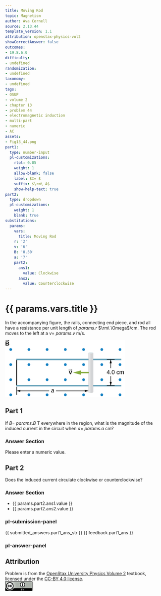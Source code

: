 ```yaml
---
title: Moving Rod
topic: Magnetism
author: Ava Cornell
source: 2.13.44
template_version: 1.1
attribution: openstax-physics-vol2
showCorrectAnswer: false
outcomes:
- 19.8.6.0
difficulty:
- undefined
randomization:
- undefined
taxonomy:
- undefined
tags:
- OSUP
- volume 2
- chapter 13
- problem 44
- electromagnetic induction
- multi-part
- numeric
- AC
assets:
- Fig13_44.png
part1:
  type: number-input
  pl-customizations:
    rtol: 0.05
    weight: 1
    allow-blank: false
    label: $I= $
    suffix: $\rm\ A$
    show-help-text: true
part2:
  type: dropdown
  pl-customizations:
    weight: 1
    blank: true
substitutions:
  params:
    vars:
      title: Moving Rod
    r: '2'
    v: '6'
    B: '0.50'
    a: '7'
    part2:
      ans1:
        value: Clockwise
      ans2:
        value: Counterclockwise
---
```

# {{ params.vars.title }}
In the accompanying figure, the rails, connecting end piece, and rod all have a resistance per unit length of ${{params.r }}$ $\rm\ \Omega$$/$$\textrm{cm}$. The rod moves to the left at a $v=$ ${{params.v }} \textrm{ m/s}$.

<img src="Fig13_44.png">

## Part 1

If $B=$ ${{params.B }} \textrm{ T}$ everywhere in the region, what is the magnitude of the induced current in the circuit when $a=$ ${{params.a }} \textrm{ cm}$?

### Answer Section

Please enter a numeric value.

## Part 2

Does the induced current circulate clockwise or counterclockwise?

### Answer Section

- {{ params.part2.ans1.value }}
- {{ params.part2.ans2.value }}

### pl-submission-panel

{{ submitted_answers.part1_ans_str }}
{{ feedback.part1_ans }}

### pl-answer-panel

## Attribution

Problem is from the [OpenStax University Physics Volume 2](https://openstax.org/details/books/university-physics-volume-2) textbook, licensed under the [CC-BY 4.0 license](https://creativecommons.org/licenses/by/4.0/).<br>![Image representing the Creative Commons 4.0 BY license.](https://raw.githubusercontent.com/firasm/bits/master/by.png)